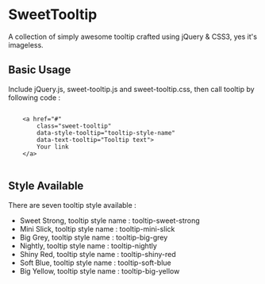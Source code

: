 # SweetTooltip 

A collection of simply awesome tooltip crafted using jQuery & CSS3, yes it's imageless.

## Basic Usage 

Include jQuery.js, sweet-tooltip.js and sweet-tooltip.css, then call tooltip by following code :
<pre>
<code>	
	&lt;a href="#" 
		class="sweet-tooltip" 
		data-style-tooltip="tooltip-style-name" 
		data-text-tooltip="Tooltip text"&gt;
		Your link
	&lt;/a&gt;
</code>
</pre>

## Style Available

There are seven tooltip style available :
* Sweet Strong, tooltip style name : tooltip-sweet-strong
* Mini Slick, tooltip style name : tooltip-mini-slick
* Big Grey, tooltip style name : tooltip-big-grey
* Nightly, tooltip style name : tooltip-nightly
* Shiny Red,  tooltip style name : tooltip-shiny-red
* Soft Blue,  tooltip style name : tooltip-soft-blue
* Big Yellow,  tooltip style name : tooltip-big-yellow
